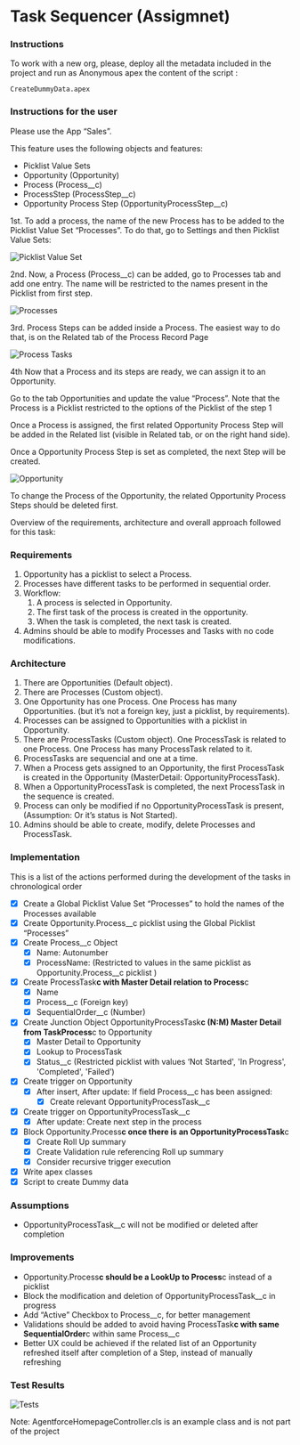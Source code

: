 # Task Sequencer (Assigmnet)

### Instructions


To work with a new org, please, deploy all the metadata included in the project and run as Anonymous apex the content of the script :

`CreateDummyData.apex`

### Instructions for the user

Please use the App “Sales”.

This feature uses the following objects and features:

- Picklist Value Sets
- Opportunity (Opportunity)
- Process (Process\_\_c)
- ProcessStep (ProcessStep\_\_c)
- Opportunity Process Step (OpportunityProcessStep\_\_c)

1st. To add a process, the name of the new Process has to be added to the Picklist Value Set “Processes”. To do that, go to Settings and then Picklist Value Sets:

![Picklist Value Set](https://i.postimg.cc/nhFdPCVM/image.png)

2nd. Now, a Process (Process\_\_c) can be added, go to Processes tab and add one entry. The name will be restricted to the names present in the Picklist from first step.

![Processes](https://i.postimg.cc/xdq69hz2/image.png)

3rd. Process Steps can be added inside a Process. The easiest way to do that, is on the Related tab of the Process Record Page

![Process Tasks](https://i.postimg.cc/XvhQqLfy/image.png)

4th Now that a Process and its steps are ready, we can assign it to an Opportunity.

Go to the tab Opportunities and update the value “Process”. Note that the Process is a Picklist restricted to the options of the Picklist of the step 1

Once a Process is assigned, the first related Opportunity Process Step will be added in the Related list (visible in Related tab, or on the right hand side).

Once a Opportunity Process Step is set as completed, the next Step will be created.

![Opportunity](https://i.postimg.cc/6qV0HNDd/image.png)

To change the Process of the Opportunity, the related Opportunity Process Steps should be deleted first.

Overview of the requirements, architecture and overall approach followed for this task:

### Requirements

1. Opportunity has a picklist to select a Process.
2. Processes have different tasks to be performed in sequential order.
3. Workflow:
    1. A process is selected in Opportunity.
    2. The first task of the process is created in the opportunity.
    3. When the task is completed, the next task is created.
4. Admins should be able to modify Processes and Tasks with no code modifications.

### Architecture

1. There are Opportunities (Default object).
2. There are Processes (Custom object).
3. One Opportunity has one Process. One Process has many Opportunities. (but it’s not a foreign key, just a picklist, by requirements).
4. Processes can be assigned to Opportunities with a picklist in Opportunity.
5. There are ProcessTasks (Custom object). One ProcessTask is related to one Process. One Process has many ProcessTask related to it.
6. ProcessTasks are sequencial and one at a time.
7. When a Process gets assigned to an Opportunity, the first ProcessTask is created in the Opportunity (MasterDetail: OpportunityProcessTask).
8. When a OpportunityProcessTask is completed, the next ProcessTask in the sequence is created.
9. Process can only be modified if no OpportunityProcessTask is present, (Assumption: Or it’s status is Not Started).
10. Admins should be able to create, modify, delete Processes and ProcessTask.

### Implementation

This is a list of the actions performed during the development of the tasks in chronological order

- [x] Create a Global Picklist Value Set “Processes” to hold the names of the Processes available
- [x] Create Opportunity.Process\_\_c picklist using the Global Picklist “Processes”
- [x] Create Process\_\_c Object
    - [x] Name: Autonumber
    - [x] ProcessName: (Restricted to values in the same picklist as Opportunity.Process\_\_c picklist )
- [x] Create ProcessTask**c with Master Detail relation to Process**c
    - [x] Name
    - [x] Process\_\_c (Foreign key)
    - [x] SequentialOrder\_\_c (Number)
- [x] Create Junction Object OpportunityProcessTask**c (N:M) Master Detail from TaskProcess**c to Opportunity
    - [x] Master Detail to Opportunity
    - [x] Lookup to ProcessTask
    - [x] Status\_\_c (Restricted picklist with values ‘Not Started', 'In Progress', 'Completed', 'Failed’)
- [x] Create trigger on Opportunity
    - [x] After insert, After update: If field Process\_\_c has been assigned:
        - [x] Create relevant OpportunityProcessTask\_\_c
- [x] Create trigger on OpportunityProcessTask\_\_c
    - [x] After update: Create next step in the process
- [x] Block Opportunity.Process**c once there is an OpportunityProcessTask**c
    - [x] Create Roll Up summary
    - [x] Create Validation rule referencing Roll up summary
    - [x] Consider recursive trigger execution
- [x] Write apex classes
- [x] Script to create Dummy data

### Assumptions

- OpportunityProcessTask\_\_c will not be modified or deleted after completion

### Improvements

- Opportunity.Process**c should be a LookUp to Process**c instead of a picklist
- Block the modification and deletion of OpportunityProcessTask\_\_c in progress
- Add “Active” Checkbox to Process\_\_c, for better management
- Validations should be added to avoid having ProcessTask**c with same SequentialOrder**c within same Process\_\_c
- Better UX could be achieved if the related list of an Opportunity refreshed itself after completion of a Step, instead of manually refreshing

### Test Results

![Tests](https://i.postimg.cc/gc3Ncvnn/image.png)

Note: AgentforceHomepageController.cls is an example class and is not part of the project
